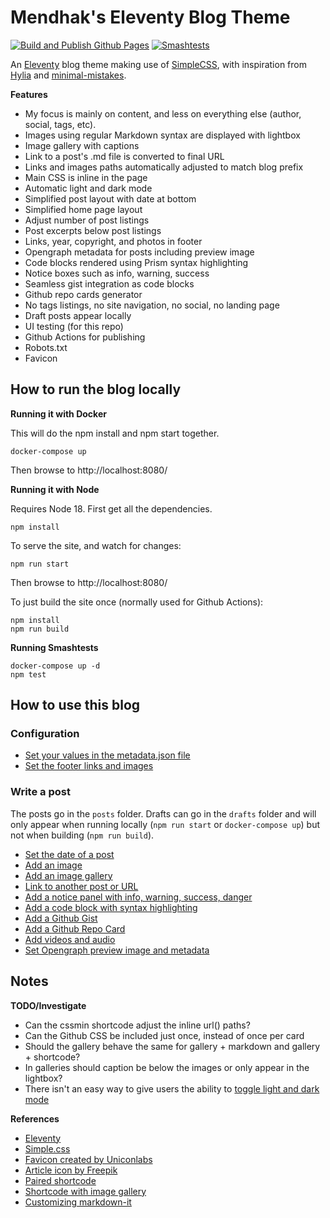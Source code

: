 # Mendhak's Eleventy Blog Theme 
[![Build and Publish Github Pages](https://github.com/mendhak/eleventy-mendhak-blog-theme/actions/workflows/staticsite.yml/badge.svg?branch=main)](https://github.com/mendhak/eleventy-mendhak-blog-theme/actions/workflows/staticsite.yml) [![Smashtests](https://github.com/mendhak/eleventy-mendhak-blog-theme/actions/workflows/smashtests.yml/badge.svg)](https://github.com/mendhak/eleventy-mendhak-blog-theme/actions/workflows/smashtests.yml)

An [Eleventy](https://11ty.dev) blog theme making use of [SimpleCSS](https://simplecss.org/), with inspiration from [Hylia](https://hylia.website) and [minimal-mistakes](https://mmistakes.github.io/minimal-mistakes/).  



**Features**

* My focus is mainly on content, and less on everything else (author, social, tags, etc).
* Images using regular Markdown syntax are displayed with lightbox
* Image gallery with captions
* Link to a post's .md file is converted to final URL
* Links and images paths automatically adjusted to match blog prefix
* Main CSS is inline in the page
* Automatic light and dark mode
* Simplified post layout with date at bottom
* Simplified home page layout
* Adjust number of post listings
* Post excerpts below post listings
* Links, year, copyright, and photos in footer
* Opengraph metadata for posts including preview image
* Code blocks rendered using Prism syntax highlighting
* Notice boxes such as info, warning, success
* Seamless gist integration as code blocks
* Github repo cards generator
* No tags listings, no site navigation, no social, no landing page
* Draft posts appear locally
* UI testing (for this repo)
* Github Actions for publishing
* Robots.txt
* Favicon



## How to run the blog locally

**Running it with Docker**

This will do the npm install and npm start together. 

```
docker-compose up
```

Then browse to http://localhost:8080/


**Running it with Node**

Requires Node 18. First get all the dependencies. 

```
npm install
```

To serve the site, and watch for changes: 

```
npm run start
```

Then browse to http://localhost:8080/


To just build the site once (normally used for Github Actions): 

```
npm install
npm run build
```

**Running Smashtests**

```
docker-compose up -d
npm test
```


## How to use this blog

### Configuration

- [Set your values in the metadata.json file](https://code.mendhak.com/eleventy-mendhak-blog-theme/edit-the-metadata/)
- [Set the footer links and images](https://code.mendhak.com/eleventy-mendhak-blog-theme/set-footer-links/)

### Write a post

The posts go in the `posts` folder.  Drafts can go in the `drafts` folder and will only appear when running locally (`npm run start` or `docker-compose up`) but not when building (`npm run build`). 

- [Set the date of a post](https://code.mendhak.com/eleventy-mendhak-blog-theme/set-date-of-post/)
- [Add an image](https://code.mendhak.com/eleventy-mendhak-blog-theme/post-with-an-image/) 
- [Add an image gallery](https://code.mendhak.com/eleventy-mendhak-blog-theme/post-with-a-gallery/)
- [Link to another post or URL](https://code.mendhak.com/eleventy-mendhak-blog-theme/posting-links/)
- [Add a notice panel with info, warning, success, danger](https://code.mendhak.com/eleventy-mendhak-blog-theme/post-notice/)
- [Add a code block with syntax highlighting](https://code.mendhak.com/eleventy-mendhak-blog-theme/post-with-code/)
- [Add a Github Gist](https://code.mendhak.com/eleventy-mendhak-blog-theme/post-with-github-gists/)
- [Add a Github Repo Card](https://code.mendhak.com/eleventy-mendhak-blog-theme/github-repo-card/)   
- [Add videos and audio](https://code.mendhak.com/eleventy-mendhak-blog-theme/post-with-iframes-videos-third-party/)
- [Set Opengraph preview image and metadata](https://code.mendhak.com/eleventy-mendhak-blog-theme/opengraph-preview-data/)


## Notes

**TODO/Investigate**

- Can the cssmin shortcode adjust the inline url() paths? 
- Can the Github CSS be included just once, instead of once per card
- Should the gallery behave the same for gallery + markdown and gallery + shortcode? 
- In galleries should caption be below the images or only appear in the lightbox?
- There isn't an easy way to give users the ability to [toggle light and dark mode](https://github.com/mendhak/eleventy-mendhak-blog-theme/issues/2)



**References**

- [Eleventy](https://www.11ty.dev/docs/)
- [Simple.css](https://github.com/kevquirk/simple.css/wiki)
- [Favicon created by Uniconlabs](https://www.flaticon.com/free-icons/website)
- [Article icon by Freepik](https://www.flaticon.com/free-icons/blog)
- [Paired shortcode](https://www.markllobrera.com/posts/eleventy-paired-shortcodes-and-markdown-rendering/)
- [Shortcode with image gallery](https://www.markllobrera.com/posts/eleventy-building-image-gallery-photoswipe/)
- [Customizing markdown-it](https://publishing-project.rivendellweb.net/customizing-markdown-it/)


